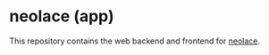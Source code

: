 # neolace (app)

This repository contains the web backend and frontend for [neolace](https://neolace.com).
